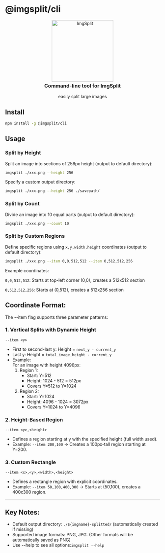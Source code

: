 # @imgsplit/cli
<p style="text-align:center;" align="center">
    <picture align="center">
        <img align="center" alt="ImgSplit" width="200" src="https://imgsplit.github.io/images/cli.png" />
    </picture>
    <div align="center" style="margin-top: -20px">
        <h3>Command-line tool for ImgSplit</h3>
        <p>easily split large images</p>
    </div>
</p>

## Install
```bash [npm]
npm install -g @imgsplit/cli
```

## Usage
### Split by Height
Split an image into sections of 256px height (output to default directory):
```bash
imgsplit ./xxx.png --height 256
```
Specify a custom output directory:
```bash
imgsplit ./xxx.png --height 256 ./savepath/
```
### Split by Count
Divide an image into 10 equal parts (output to default directory):
```bash
imgsplit ./xxx.png --count 10
```
### Split by Custom Regions
Define specific regions using `x,y,width,height` coordinates (output to default directory):
```bash
imgsplit ./xxx.png --item 0,0,512,512 --item 0,512,512,256
```
Example coordinates:

`0,0,512,512`: Starts at top-left corner (0,0), creates a 512x512 section

`0,512,512,256`: Starts at (0,512), creates a 512x256 section


## Coordinate Format:
The --item flag supports three parameter patterns:

### 1. Vertical Splits with Dynamic Height
`--item <y>`
- First to second-last y: Height = `next_y - current_y`
- Last y: Height = `total_image_height - current_y`
- Example:  
  For an image with height 4096px:
  1. Region 1:
     - Start: Y=512
     - Height: 1024 - 512 = 512px
     - Covers Y=512 to Y=1024
  2. Region 2:
     - Start: Y=1024
     - Height: 4096 - 1024 = 3072px
     - Covers Y=1024 to Y=4096
### 2. Height-Based Region
`--item <y>,<height>`

- Defines a region starting at y with the specified height (full width used).
- Example: `--item 200,100` → Creates a 100px-tall region starting at Y=200.

### 3. Custom Rectangle
`--item <x>,<y>,<width>,<height>`

- Defines a rectangle region with explicit coordinates.
- Example: `--item 50,100,400,300` → Starts at (50,100), creates a 400x300 region.
---

## Key Notes:

- Default output directory: `./${imgname}-splitted/` (automatically created if missing)
- Supported image formats: PNG, JPG. (Other formats will be automatically saved as PNG)
- Use --help to see all options:`imgsplit --help`